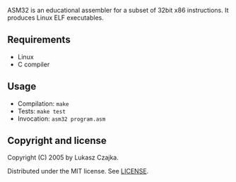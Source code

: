 ASM32 is an educational assembler for a subset of 32bit x86 instructions. It produces Linux ELF executables.

Requirements
------------
* Linux
* C compiler

Usage
-----
* Compilation: `make`
* Tests: `make test`
* Invocation: `asm32 program.asm`

Copyright and license
---------------------

Copyright (C) 2005 by Lukasz Czajka.

Distributed under the MIT license. See [LICENSE](LICENSE).
